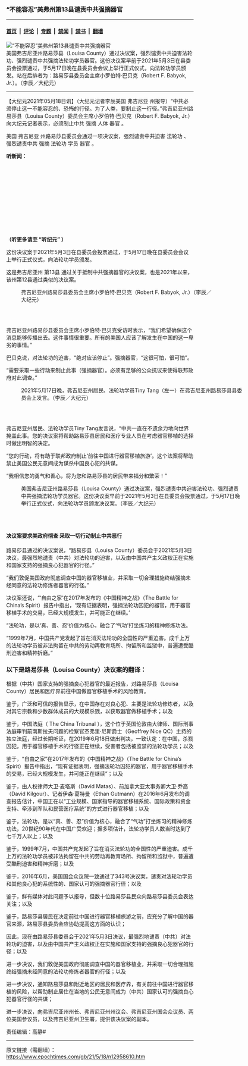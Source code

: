 ### “不能容忍”美弗州第13县谴责中共强摘器官

---

#### [首页](../../../..?n12958610) &nbsp;|&nbsp; [评论](../../../../../epoch-comment?n12958610) &nbsp;|&nbsp; [专题](../../../../../epoch-special?n12958610) &nbsp;|&nbsp; [禁闻](../../../../../epoch-news?n12958610) &nbsp;|&nbsp; [禁书](../../../../../books?n12958610) &nbsp;|&nbsp; [翻墙](https://github.com/gfw-breaker/nogfw/blob/master/README.md?n12958610)


<div><img alt="“不能容忍”美弗州第13县谴责中共强摘器官" class="attachment-djy_600_400 size-djy_600_400 wp-post-image" src="https://i.epochtimes.com/assets/uploads/2021/05/id12958653-Screen-Shot-2021-05-18-at-10.59.51-AM-600x400.png"/>
<div class="caption">
 美国弗吉尼亚州路易莎县（Louisa County）通过决议案，强烈谴责中共迫害法轮功、强烈谴责中共强摘法轮功学员器官。这份决议案早前于2021年5月3日在县委员会投票通过，于5月17日晚在县委员会会议上举行正式仪式，向法轮功学员颁发。站在后排者为：路易莎县委员会主席小罗伯特·巴贝克（Robert F. Babyok, Jr.）。（李辰／大纪元）
</div></div><hr/><div class="post_content" id="artbody" itemprop="articleBody">
 <!-- article content begin -->
 <p>
  【大纪元2021年05月18日讯】（大纪元记者李辰美国
  <ok href="https://www.epochtimes.com/gb/tag/%E5%BC%97%E5%90%89%E5%B0%BC%E4%BA%9A.html">
   弗吉尼亚
  </ok>
  州报导）“中共必须停止这一不能容忍的、恐怖的行径。为了人类，要制止这一行径。”弗吉尼亚州路易莎县（Louisa County）委员会主席小罗伯特·巴贝克（Robert F. Babyok, Jr.）向大纪元记者表示，必须制止中共
  <ok href="https://www.epochtimes.com/gb/tag/%E5%BC%BA%E6%91%98.html">
   强摘
  </ok>
  人体
  <ok href="https://www.epochtimes.com/gb/tag/%E5%99%A8%E5%AE%98.html">
   器官
  </ok>
  。
 </p>
 <p>
  美国
  <ok href="https://www.epochtimes.com/gb/tag/%E5%BC%97%E5%90%89%E5%B0%BC%E4%BA%9A.html">
   弗吉尼亚
  </ok>
  州路易莎县委员会通过一项决议案，强烈谴责中共迫害
  <ok href="https://www.epochtimes.com/gb/tag/%E6%B3%95%E8%BD%AE%E5%8A%9F.html">
   法轮功
  </ok>
  、强烈谴责中共
  <ok href="https://www.epochtimes.com/gb/tag/%E5%BC%BA%E6%91%98.html">
   强摘
  </ok>
  <ok href="https://www.epochtimes.com/gb/tag/%E6%B3%95%E8%BD%AE%E5%8A%9F.html">
   法轮功
  </ok>
  学员
  <ok href="https://www.epochtimes.com/gb/tag/%E5%99%A8%E5%AE%98.html">
   器官
  </ok>
  。
 </p>
 <p>
  <strong>
   听新闻：
  </strong>
 </p>
 <div style="width: 100%; height: 170px; margin-bottom: 20px; border-radius: 10px; overflow: hidden;">
 </div>
 <p>
  <strong>
   （听更多请至
   <ok href="https://www.epochtimes.com/gb/podcast.htm">
    “听纪元”
   </ok>
   ）
  </strong>
 </p>
 <p>
  这份决议案于2021年5月3日在县委员会投票通过，于5月17日晚在县委员会会议上举行正式仪式，向法轮功学员颁发。
 </p>
 <p>
  这是弗吉尼亚州
  <ok href="https://www.epochtimes.com/gb/tag/%E7%AC%AC13%E5%8E%BF.html">
   第13县
  </ok>
  通过关于抵制中共强摘器官的决议案，也是2021年以来，该州第12县通过类似的决议案。
 </p>
 <figure aria-describedby="caption-attachment-12958659" class="wp-caption aligncenter" id="attachment_12958659" style="width: 513px">
  <ok href="https://i.epochtimes.com/assets/uploads/2021/05/id12958659-Screen-Shot-2021-05-18-at-11.04.03-AM.png" target="_blank">
   <img alt="" class="size-medium_vertical wp-image-12958659" src="https://i.epochtimes.com/assets/uploads/2021/05/id12958659-Screen-Shot-2021-05-18-at-11.04.03-AM-513x400.png"/>
  </ok>
  <br/><figcaption class="wp-caption-text" id="caption-attachment-12958659">
   弗吉尼亚州路易莎县委员会主席小罗伯特·巴贝克（Robert F. Babyok, Jr.）（李辰／大纪元）
  </figcaption><br/>
 </figure><br/>
 <p>
  弗吉尼亚州路易莎县委员会主席小罗伯特·巴贝克受访时表示，“我们希望确保这个消息能够传播出去。这件事情很重要。所有的美国人应该了解发生在中国的这一卑劣的事情。”
 </p>
 <p>
  巴贝克说，对法轮功的迫害，“绝对应该停止”。强摘器官，“这很可怕，很可怕”。
 </p>
 <p>
  “需要采取一些行动来制止此事（强摘器官）。必须有足够的公众抗议来使得联邦政府对此调查。”
 </p>
 <figure aria-describedby="caption-attachment-12958676" class="wp-caption aligncenter" id="attachment_12958676" style="width: 598px">
  <ok href="https://i.epochtimes.com/assets/uploads/2021/05/id12958676-P1210018.jpg" target="_blank">
   <img alt="" class="size-medium_vertical wp-image-12958676" src="https://i.epochtimes.com/assets/uploads/2021/05/id12958676-P1210018-598x400.jpg"/>
  </ok>
  <br/><figcaption class="wp-caption-text" id="caption-attachment-12958676">
   2021年5月17日晚，弗吉尼亚州居民、法轮功学员Tiny Tang（左一）在弗吉尼亚州路易莎县县委员会上发言。（李辰／大纪元）
  </figcaption><br/>
 </figure><br/>
 <p>
  弗吉尼亚州居民、法轮功学员Tiny Tang发言说，“中共一直在不遗余力地向世界掩盖此事。您的决议案将帮助路易莎县居民和医疗专业人员在考虑器官移植的选择时做出明智的决定。
 </p>
 <p>
  “您的行动，将有助于联邦政府制止‘前往中国进行器官移植旅游’。这个法案将帮助禁止美国公民无意间成为谋杀中国良心犯的共谋。
 </p>
 <p>
  “我相信您的勇气和善心，将为您和路易莎县的居民带来福分和繁荣！”
 </p>
 <figure aria-describedby="caption-attachment-12958635" class="wp-caption aligncenter" id="attachment_12958635" style="width: 598px">
  <ok href="https://i.epochtimes.com/assets/uploads/2021/05/id12958635-P1210029.jpg" target="_blank">
   <img alt="" class="size-medium_vertical wp-image-12958635" src="https://i.epochtimes.com/assets/uploads/2021/05/id12958635-P1210029-598x400.jpg"/>
  </ok>
  <br/><figcaption class="wp-caption-text" id="caption-attachment-12958635">
   美国弗吉尼亚州路易莎县（Louisa County）通过决议案，强烈谴责中共迫害法轮功、强烈谴责中共强摘法轮功学员器官。这份决议案早前于2021年5月3日在县委员会投票通过，于5月17日晚举行正式仪式，向法轮功学员颁发决议案。（李辰／大纪元）
  </figcaption><br/>
 </figure><br/>
 <h4>
  决议案要求美政府彻查 采取一切行动制止中共恶行
 </h4>
 <p>
  路易莎县通过的决议案说，“路易莎县（Louisa County）委员会于2021年5月3日决议，最强烈地谴责（中共）对法轮功的迫害，以及由中国共产主义政权正在实施和国家支持的强摘良心犯器官的行径。”
 </p>
 <p>
  “我们敦促美国政府彻底调查中国的器官移植业，并采取一切合理措施终结强摘未经同意的法轮功修炼者器官的行径。”
 </p>
 <p>
  决议案还说，“‘自由之家’在2017年发布的《中国精神之战》（The Battle for China’s Spirit）报告中指出，‘现有证据表明，强摘法轮功囚犯的器官，用于器官移植手术的交易，已经大规模发生，并可能正在继续。’
 </p>
 <p>
  “法轮功，是以‘真、善、忍’价值为核心，融合了‘气功’打坐炼习的精神修炼功法。
 </p>
 <p>
  “1999年7月，中国共产党发起了旨在消灭法轮功的全国性的严重迫害。成千上万的法轮功学员被非法拘留在中共的劳动再教育场所、拘留所和监狱中，普遍遭受酷刑迫害和精神折磨。”
 </p>
 <h3>
  以下是路易莎县（Louisa County）决议案的翻译：
 </h3>
 <p>
  根据（中共）国家支持的强摘良心犯器官的最近报告，对路易莎县（Louisa County）居民和医疗界前往中国做器官移植手术的风险教育。
 </p>
 <p>
  鉴于，广泛和可信的报告显示，在中国存在对良心犯、主要是法轮功修炼者，以及对其它宗教和少数群体成员的大规模杀戮，以获取器官做移植手术；以及
 </p>
 <p>
  鉴于，中国法庭（
  <ok href="https://chinatribunal.com/">
   The China Tribunal
  </ok>
  ），这个位于英国伦敦由大律师、国际刑事法庭审判前南斯拉夫问题的检察官杰弗里·尼斯爵士（Geoffrey Nice QC）主持的独立法庭，经过长期听证，在2019年6月18日做出判决，一致认定：在中国，杀戮囚犯，用于器官移植手术的行径正在继续，受害者包括被监禁的法轮功学员；以及
 </p>
 <p>
  鉴于，“自由之家”在2017年发布的《中国精神之战》（The Battle for China’s Spirit）报告中指出，“现有证据表明，强摘法轮功囚犯的器官，用于器官移植手术的交易，已经大规模发生，并可能正在继续”；以及
 </p>
 <p>
  鉴于，由人权律师大卫·麦塔斯（David Matas）、前加拿大亚太事务卿大卫·乔高（David Kilgour）、记者伊森·葛特曼（Ethan Gutmann）在2016年6月发布的调查报告估计，中国正在以“工业规模、国家指导的器官移植系统、国际政策和资金支持、牵涉到军队和民营医疗系统”的方式进行器官移植；以及
 </p>
 <p>
  鉴于，法轮功，是以“真、善、忍”价值为核心，融合了“气功”打坐炼习的精神修炼功法，20世纪90年代在中国广受欢迎；据多项估计，法轮功学员人数当时达到了七千万人以上；以及
 </p>
 <p>
  鉴于，1999年7月，中国共产党发起了旨在消灭法轮功的全国性的严重迫害。成千上万的法轮功学员被非法拘留在中共的劳动再教育场所、拘留所和监狱中，普遍遭受酷刑迫害和精神折磨；以及
 </p>
 <p>
  鉴于，2016年6月，美国国会众议院一致通过了343号决议案，谴责对法轮功学员和其他良心犯的系统性的、国家认可的强摘器官行径；以及
 </p>
 <p>
  鉴于，鲜有媒体对此问题予以报导，但数十位路易莎县民众向路易莎县委员会表达关注；以及
 </p>
 <p>
  鉴于，路易莎县居民在决定前往中国进行器官移植旅游之前，应充分了解中国的器官来源，路易莎县委员会应协助提高这方面的认识；
 </p>
 <p>
  因此，现在由路易莎县委员会于2021年5月3日决议，最强烈地谴责（中共）对法轮功的迫害，以及由中国共产主义政权正在实施和国家支持的强摘良心犯器官的行径；以及
 </p>
 <p>
  进一步决议，我们敦促美国政府彻底调查中国的器官移植业，并采取一切合理措施终结强摘未经同意的法轮功修炼者器官的行径；以及
 </p>
 <p>
  进一步决议，通知路易莎县和附近地区的居民和医疗界，有关前往中国进行器官移植的风险，以帮助制止居住在当地的公民无意间成为（中共）国家认可的强摘良心犯器官行径的共谋；
 </p>
 <p>
  进一步决议，向弗吉尼亚州州长、弗吉尼亚州州议会、弗吉尼亚州国会众议员、两位美国参议员，以及弗吉尼亚州卫生署，提供该决议案的副本。
 </p>
 <p>
  责任编辑：高静#
 </p>
 <!-- article content end -->
 <div id="below_article_ad">
 </div>
</div>


---

原文链接（需翻墙）：https://www.epochtimes.com/gb/21/5/18/n12958610.htm